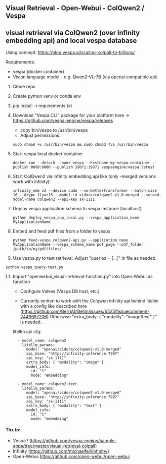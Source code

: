 ## Visual Retrieval - Open-Webui - ColQwen2 / Vespa

## visual retrieval via ColQwen2 (over infinity embedding api) and local vespa database
   Using concept: https://blog.vespa.ai/scaling-colpali-to-billions/
   
Requirements:
 - vespa (docker container)
 - Vision language model - e.g. Qwen2-VL-7B (via openai compatible api)

1. Clone repo
2. Create python venv or conda env
3. pip install -r requirements.txt
4. Download "Vespa CLI" package for your platform here -> https://github.com/vespa-engine/vespa/releases
   - copy bin/vespa to /usr/bin/vespa
   - Adjust permissions:
   ```
   sudo chmod +x /usr/bin/vespa && sudo chmod 755 /usr/bin/vespa
   ```
6. Start vespa local docker container
   ```
   docker run --detach --name vespa --hostname my-vespa-container --publish 8080:8080 --publish 19071:19071 vespaengine/vespa:latest
   ```
7. Start ColQwen2 via infinity embedding api like (only -merged versions work with infinity):
   ```
   infinity_emb v2 --device cuda --no-bettertransformer --batch-size 16 --dtype float16 --model-id vidore/colqwen2-v1.0-merged --served-model-name colqwen2 --api-key sk-1111
   ```  
   
8. Deploy vespa application schema to vespa instance (localhost)
   ```
   python deploy_vespa_app_local.py --vespa_application_name MyApplicationName
   ```

9. Embed and feed pdf files from a folder to vespa
   ```
   python feed-vespa_colqwen2-api.py --application_name MyApplicationName --vespa_schema_name pdf_page --pdf_folder /path/to/my/pdf/files/
   ```

10. Use vespa.py to test retrieval. Adjust "queries = [...]" in file as needed.
   ```
   python vespa_query-test.py
   ```

11. Import "openwebui_visual-retrieval-function.py" into Open-Webui as function
    - Configure Valves (Vespa DB host, etc.)
    
    - Currently written to work with the Colqwen infinity api behind litellm with a config like described here (https://github.com/BerriAI/litellm/issues/6525#issuecomment-2449697206)
    Otherwise "extra_body: { "modality": "image/text" }" is needed.
 
    litellm api cfg:
    ```
      - model_name: colqwen2
        litellm_params:
          model: "openai/vidore/colqwen2-v1.0-merged"
          api_base: "http://infinity-inference:7997"
          api_key: "sk-1111"
          extra_body: { "modality": "image" }
          model_info:
            id: "1"
            mode: "embedding"
        
      - model_name: colqwen2-text
        litellm_params:
          model: "openai/vidore/colqwen2-v1.0-merged"
          api_base: "http://infinity-inference:7997"
          api_key: "sk-1111"
          extra_body: { "modality": "text" }
          model_info:
            id: "1"
            mode: "embedding"
    ```

#### Thx to: 
   - Vespa ! (https://github.com/vespa-engine/sample-apps/tree/master/visual-retrieval-colpali)
   - Infinity (https://github.com/michaelfeil/infinity/)
   - Open-Webui https://github.com/open-webui/open-webui